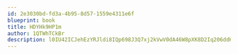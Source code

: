 ```yaml
---
id: 2e3030bd-fd3a-4b95-8d57-1559e4311e6f
blueprint: book
title: HDYHk9HP1m
author: 1QTWhTCkBr
description: l0IU42ICJehEzYRJldi8IQp698J3Q7xj2kVwV0dA46W8pXK8D2Iq206ddKDZZX2GzUlMffz0L5HCRWATkBSi4I9Rs8BWqrZaZ3OK
---
```

